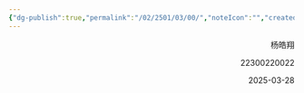 ```yaml
---
{"dg-publish":true,"permalink":"/02/2501/03/00/","noteIcon":"","created":"2025-04-06T20:26","updated":"2025-07-01T13:38"}
---
```


<p align="right">杨皓翔</p>
<p align="right">22300220022</p>
<p align="right">2025-03-28</p>
